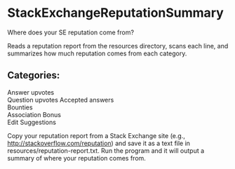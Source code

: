 StackExchangeReputationSummary
==============================

Where does your SE reputation come from?

Reads a reputation report from the resources directory, scans each line, and summarizes how much reputation comes from each category.

Categories:
-----------
Answer upvotes  
Question upvotes
Accepted answers  
Bounties  
Association Bonus  
Edit Suggestions  


Copy your reputation report from a Stack Exchange site (e.g., http://stackoverflow.com/reputation) and save it as a text file in resources/reputation-report.txt.
Run the program and it will output a summary of where your reputation comes from.
